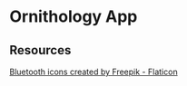 # Ornithology App

## Resources

<a href="https://www.flaticon.com/free-icons/bluetooth" title="bluetooth icons">Bluetooth icons created by Freepik - Flaticon</a>

